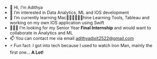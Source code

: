 - 👋 Hi, I’m Adithya
- 👀 I’m interested in Data Analytics, ML and IOS development
- 🌱 I’m currently learning Mac👨🏼‍💻👨🏼‍💻hine Learning Tools, Tableau and working on my own IOS application using Swift
- 🧑🏻‍💻 I’m looking for my Senior Year **Final Internship** and would want to collaborate in Analytics and ML
- 📫 You can contact me via email <adithyadixit2522@gmail.com>
- ⚡ Fun fact: I got into tech because I used to watch Iron Man, mainly the first one... **A Lot!**

<!---
adi-d25/adi-d25 is a ✨ special ✨ repository because its `README.md` (this file) appears on your GitHub profile.
You can click the Preview link to take a look at your changes.
--->
